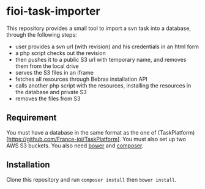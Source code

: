# fioi-task-importer

This repository provides a small tool to import a svn task into a database, through the following steps:

- user provides a svn url (with revision) and his credentials in an html form
- a php script checks out the revision
- then pushes it to a public S3 url with temporary name, and removes them from the local drive
- serves the S3 files in an iframe
- fetches all resources through Bebras installation API
- calls another php script with the resources, installing the resources in the database and private S3
- removes the files from S3

## Requirement

You must have a database in the same format as the one of (TaskPlatform)[https://github.com/France-ioi/TaskPlatform]. You must also set up two AWS S3 buckets. You also need [bower](http://bower.io/) and [composer](https://getcomposer.org/).

## Installation

Clone this repository and run `composer install` then `bower install`.